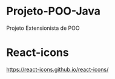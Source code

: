 # Projeto-POO-Java
Projeto Extensionista de POO

# React-icons
https://react-icons.github.io/react-icons/